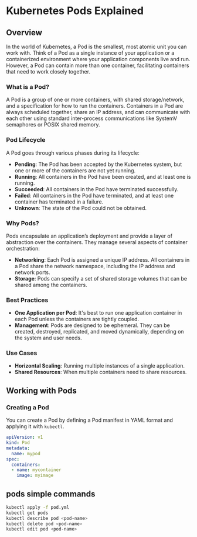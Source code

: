 # Kubernetes Pods Explained

## Overview

In the world of Kubernetes, a Pod is the smallest, most atomic unit you can work with. Think of a Pod as a single instance of your application or a containerized environment where your application components live and run. However, a Pod can contain more than one container, facilitating containers that need to work closely together.
### What is a Pod?

A Pod is a group of one or more containers, with shared storage/network, and a specification for how to run the containers. Containers in a Pod are always scheduled together, share an IP address, and can communicate with each other using standard inter-process communications like SystemV semaphores or POSIX shared memory.


### Pod Lifecycle

A Pod goes through various phases during its lifecycle:

- **Pending**: The Pod has been accepted by the Kubernetes system, but one or more of the containers are not yet running.
- **Running**: All containers in the Pod have been created, and at least one is running.
- **Succeeded**: All containers in the Pod have terminated successfully.
- **Failed**: All containers in the Pod have terminated, and at least one container has terminated in a failure.
- **Unknown**: The state of the Pod could not be obtained.

### Why Pods?

Pods encapsulate an application’s deployment and provide a layer of abstraction over the containers. They manage several aspects of container orchestration:

- **Networking**: Each Pod is assigned a unique IP address. All containers in a Pod share the network namespace, including the IP address and network ports.
- **Storage**: Pods can specify a set of shared storage volumes that can be shared among the containers.

### Best Practices

- **One Application per Pod**: It's best to run one application container in each Pod unless the containers are tightly coupled.
- **Management**: Pods are designed to be ephemeral. They can be created, destroyed, replicated, and moved dynamically, depending on the system and user needs.

### Use Cases

- **Horizontal Scaling**: Running multiple instances of a single application.
- **Shared Resources**: When multiple containers need to share resources.

## Working with Pods

### Creating a Pod

You can create a Pod by defining a Pod manifest in YAML format and applying it with `kubectl`.

```yaml
apiVersion: v1
kind: Pod
metadata:
  name: mypod
spec:
  containers:
  - name: mycontainer
    image: myimage
```

## pods simple commands
```bash
kubectl apply -f pod.yml
kubectl get pods
kubectl describe pod <pod-name>
kubectl delete pod <pod-name>
kubectl edit pod <pod-name>

